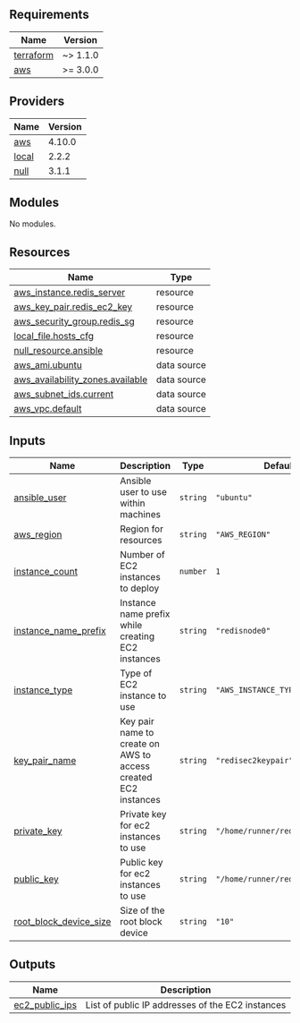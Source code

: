 <!-- BEGINNING OF PRE-COMMIT-TERRAFORM DOCS HOOK -->
## Requirements

| Name | Version |
|------|---------|
| <a name="requirement_terraform"></a> [terraform](#requirement\_terraform) | ~> 1.1.0 |
| <a name="requirement_aws"></a> [aws](#requirement\_aws) | >= 3.0.0 |

## Providers

| Name | Version |
|------|---------|
| <a name="provider_aws"></a> [aws](#provider\_aws) | 4.10.0 |
| <a name="provider_local"></a> [local](#provider\_local) | 2.2.2 |
| <a name="provider_null"></a> [null](#provider\_null) | 3.1.1 |

## Modules

No modules.

## Resources

| Name | Type |
|------|------|
| [aws_instance.redis_server](https://registry.terraform.io/providers/hashicorp/aws/latest/docs/resources/instance) | resource |
| [aws_key_pair.redis_ec2_key](https://registry.terraform.io/providers/hashicorp/aws/latest/docs/resources/key_pair) | resource |
| [aws_security_group.redis_sg](https://registry.terraform.io/providers/hashicorp/aws/latest/docs/resources/security_group) | resource |
| [local_file.hosts_cfg](https://registry.terraform.io/providers/hashicorp/local/latest/docs/resources/file) | resource |
| [null_resource.ansible](https://registry.terraform.io/providers/hashicorp/null/latest/docs/resources/resource) | resource |
| [aws_ami.ubuntu](https://registry.terraform.io/providers/hashicorp/aws/latest/docs/data-sources/ami) | data source |
| [aws_availability_zones.available](https://registry.terraform.io/providers/hashicorp/aws/latest/docs/data-sources/availability_zones) | data source |
| [aws_subnet_ids.current](https://registry.terraform.io/providers/hashicorp/aws/latest/docs/data-sources/subnet_ids) | data source |
| [aws_vpc.default](https://registry.terraform.io/providers/hashicorp/aws/latest/docs/data-sources/vpc) | data source |

## Inputs

| Name | Description | Type | Default | Required |
|------|-------------|------|---------|:--------:|
| <a name="input_ansible_user"></a> [ansible\_user](#input\_ansible\_user) | Ansible user to use within machines | `string` | `"ubuntu"` | no |
| <a name="input_aws_region"></a> [aws\_region](#input\_aws\_region) | Region for resources | `string` | `"AWS_REGION"` | no |
| <a name="input_instance_count"></a> [instance\_count](#input\_instance\_count) | Number of EC2 instances to deploy | `number` | `1` | no |
| <a name="input_instance_name_prefix"></a> [instance\_name\_prefix](#input\_instance\_name\_prefix) | Instance name prefix while creating EC2 instances | `string` | `"redisnode0"` | no |
| <a name="input_instance_type"></a> [instance\_type](#input\_instance\_type) | Type of EC2 instance to use | `string` | `"AWS_INSTANCE_TYPE"` | no |
| <a name="input_key_pair_name"></a> [key\_pair\_name](#input\_key\_pair\_name) | Key pair name to create on AWS to access created EC2 instances | `string` | `"redisec2keypair"` | no |
| <a name="input_private_key"></a> [private\_key](#input\_private\_key) | Private key for ec2 instances to use | `string` | `"/home/runner/redis_ec2.pem"` | no |
| <a name="input_public_key"></a> [public\_key](#input\_public\_key) | Public key for ec2 instances to use | `string` | `"/home/runner/redis_ec2.pub"` | no |
| <a name="input_root_block_device_size"></a> [root\_block\_device\_size](#input\_root\_block\_device\_size) | Size of the root block device | `string` | `"10"` | no |

## Outputs

| Name | Description |
|------|-------------|
| <a name="output_ec2_public_ips"></a> [ec2\_public\_ips](#output\_ec2\_public\_ips) | List of public IP addresses of the EC2 instances |
<!-- END OF PRE-COMMIT-TERRAFORM DOCS HOOK -->